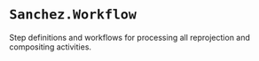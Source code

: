 ﻿# `Sanchez.Workflow`

Step definitions and workflows for processing all reprojection and compositing activities.